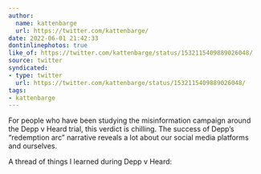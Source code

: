 ```yaml
---
author:
  name: kattenbarge
  url: https://twitter.com/kattenbarge/
date: 2022-06-01 21:42:33
dontinlinephotos: true
like_of: https://twitter.com/kattenbarge/status/1532115409889026048/
source: twitter
syndicated:
- type: twitter
  url: https://twitter.com/kattenbarge/status/1532115409889026048/
tags:
- kattenbarge
---
```


For people who have been studying the misinformation campaign around the Depp v Heard trial, this verdict is chilling. The success of Depp’s “redemption arc” narrative reveals a lot about our social media platforms and ourselves.



A thread of things I learned during Depp v Heard: